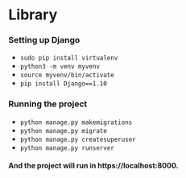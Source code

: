 # Library

### Setting up Django
- `sudo pip install virtualenv`
- `python3 -m venv myvenv`
- `source myvenv/bin/activate`
- `pip install Django==1.10`

### Running the project

- `python manage.py makemigrations`
- `python manage.py migrate`
- `python manage.py createsuperuser`
- `python manage.py runserver`

#### And the project will run in https://localhost:8000.
